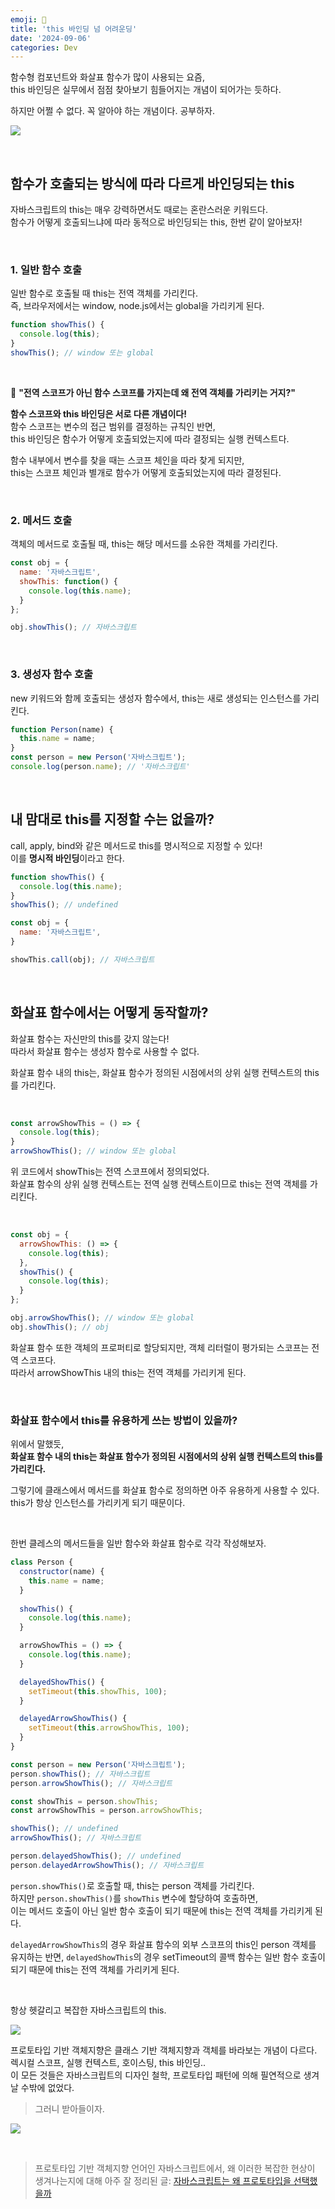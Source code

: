 ```yaml
---
emoji: 🤕
title: 'this 바인딩 넘 어려운딩'
date: '2024-09-06'
categories: Dev
---
```


함수형 컴포넌트와 화살표 함수가 많이 사용되는 요즘,  
this 바인딩은 실무에서 점점 찾아보기 힘들어지는 개념이 되어가는 듯하다.

하지만 어쩔 수 없다. 꼭 알아야 하는 개념이다. 공부하자.

![](0.jpg)

&nbsp;

## 함수가 호출되는 방식에 따라 다르게 바인딩되는 this

자바스크립트의 this는 매우 강력하면서도 때로는 혼란스러운 키워드다.  
함수가 어떻게 호출되느냐에 따라 동적으로 바인딩되는 this, 한번 같이 알아보자!

&nbsp;

### 1. 일반 함수 호출

일반 함수로 호출될 때 this는 전역 객체를 가리킨다.  
즉, 브라우저에서는 window, node.js에서는 global을 가리키게 된다.

```js
function showThis() {
  console.log(this);
}
showThis(); // window 또는 global
```

&nbsp;

🤔 **"전역 스코프가 아닌 함수 스코프를 가지는데 왜 전역 객체를 가리키는 거지?"**  

**함수 스코프와 this 바인딩은 서로 다른 개념이다!**  
함수 스코프는 변수의 접근 범위를 결정하는 규칙인 반면,  
this 바인딩은 함수가 어떻게 호출되었는지에 따라 결정되는 실행 컨텍스트다.

함수 내부에서 변수를 찾을 때는 스코프 체인을 따라 찾게 되지만,  
this는 스코프 체인과 별개로 함수가 어떻게 호출되었는지에 따라 결정된다.

&nbsp;

### 2. 메서드 호출

객체의 메서드로 호출될 때, this는 해당 메서드를 소유한 객체를 가리킨다.

```js
const obj = {
  name: '자바스크립트',
  showThis: function() {
    console.log(this.name);
  }
};

obj.showThis(); // 자바스크립트
```

&nbsp;

### 3. 생성자 함수 호출

new 키워드와 함께 호출되는 생성자 함수에서, this는 새로 생성되는 인스턴스를 가리킨다.

```js
function Person(name) {
  this.name = name;
}
const person = new Person('자바스크립트');
console.log(person.name); // '자바스크립트'
```

&nbsp;

## 내 맘대로 this를 지정할 수는 없을까?

call, apply, bind와 같은 메서드로 this를 명시적으로 지정할 수 있다!  
이를 **명시적 바인딩**이라고 한다.

```js
function showThis() {
  console.log(this.name);
}
showThis(); // undefined

const obj = {
  name: '자바스크립트',
}

showThis.call(obj); // 자바스크립트
```

&nbsp;

## 화살표 함수에서는 어떻게 동작할까?

화살표 함수는 자신만의 this를 갖지 않는다!  
따라서 화살표 함수는 생성자 함수로 사용할 수 없다.

화살표 함수 내의 this는, 화살표 함수가 정의된 시점에서의 상위 실행 컨텍스트의 this를 가리킨다.

&nbsp;

```js
const arrowShowThis = () => {
  console.log(this);
}
arrowShowThis(); // window 또는 global
```

위 코드에서 showThis는 전역 스코프에서 정의되었다.  
화살표 함수의 상위 실행 컨텍스트는 전역 실행 컨텍스트이므로 this는 전역 객체를 가리킨다.

&nbsp;

```js
const obj = {
  arrowShowThis: () => {
    console.log(this);
  },
  showThis() {
    console.log(this);
  }
};

obj.arrowShowThis(); // window 또는 global
obj.showThis(); // obj
```

화살표 함수 또한 객체의 프로퍼티로 할당되지만, 객체 리터럴이 평가되는 스코프는 전역 스코프다.  
따라서 arrowShowThis 내의 this는 전역 객체를 가리키게 된다.

&nbsp;

### 화살표 함수에서 this를 유용하게 쓰는 방법이 있을까?

위에서 말했듯,  
**화살표 함수 내의 this는 화살표 함수가 정의된 시점에서의 상위 실행 컨텍스트의 this를 가리킨다.**

그렇기에 클래스에서 메서드를 화살표 함수로 정의하면 아주 유용하게 사용할 수 있다.  
this가 항상 인스턴스를 가리키게 되기 때문이다.

&nbsp;

한번 클레스의 메서드들을 일반 함수와 화살표 함수로 각각 작성해보자.

```js
class Person {
  constructor(name) {
    this.name = name;
  }
  
  showThis() {
    console.log(this.name);
  }

  arrowShowThis = () => {
    console.log(this.name);
  }

  delayedShowThis() {
    setTimeout(this.showThis, 100);
  }

  delayedArrowShowThis() {
    setTimeout(this.arrowShowThis, 100);
  }
}

const person = new Person('자바스크립트');
person.showThis(); // 자바스크립트
person.arrowShowThis(); // 자바스크립트

const showThis = person.showThis;
const arrowShowThis = person.arrowShowThis;

showThis(); // undefined
arrowShowThis(); // 자바스크립트

person.delayedShowThis(); // undefined
person.delayedArrowShowThis(); // 자바스크립트
```

`person.showThis()`로 호출할 때, this는 person 객체를 가리킨다.  
하지만 `person.showThis()`를 `showThis` 변수에 할당하여 호출하면,  
이는 메서드 호출이 아닌 일반 함수 호출이 되기 때문에 this는 전역 객체를 가리키게 된다.

`delayedArrowShowThis`의 경우 화살표 함수의 외부 스코프의 this인 person 객체를 유지하는 반면,
`delayedShowThis`의 경우 setTimeout의 콜백 함수는 일반 함수 호출이 되기 때문에 this는 전역 객체를 가리키게 된다.

&nbsp;

항상 헷갈리고 복잡한 자바스크립트의 this.

![](1.png)

프로토타입 기반 객체지향은 클래스 기반 객체지향과 객체를 바라보는 개념이 다르다.  
렉시컬 스코프, 실행 컨텍스트, 호이스팅, this 바인딩..  
이 모든 것들은 자바스크립트의 디자인 철학, 프로토타입 패턴에 의해 필연적으로 생겨날 수밖에 없었다.

> 그러니 받아들이자.

![](3.jpg)

&nbsp;

> 프로토타입 기반 객체지향 언어인 자바스크립트에서, 왜 이러한 복잡한 현상이 생겨나는지에 대해 아주 잘 정리된 글: 
> [자바스크립트는 왜 프로토타입을 선택했을까](https://medium.com/@limsungmook/%EC%9E%90%EB%B0%94%EC%8A%A4%ED%81%AC%EB%A6%BD%ED%8A%B8%EB%8A%94-%EC%99%9C-%ED%94%84%EB%A1%9C%ED%86%A0%ED%83%80%EC%9E%85%EC%9D%84-%EC%84%A0%ED%83%9D%ED%96%88%EC%9D%84%EA%B9%8C-997f985adb42)

```toc
```